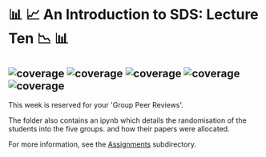#  :bar_chart: :chart_with_upwards_trend: An Introduction to SDS: Lecture Ten :chart_with_downwards_trend: :bar_chart:	


![coverage](https://img.shields.io/badge/Purpose-Teaching-blue)
![coverage](https://img.shields.io/badge/Language-Python%203.8-red)
![coverage](https://img.shields.io/badge/License-MIT-brightgreen)
![coverage](https://img.shields.io/badge/Build-passing-yellow)
![coverage](https://img.shields.io/badge/Rating-5\5-orange)
---

This week is reserved for your 'Group Peer Reviews'.

The folder also contains an ipynb which details the randomisation of the students into the five groups. and how their papers were allocated.

For more information, see the [Assignments](https://github.com/crahal/Intro_to_SDS/new/main/Assignments) subdirectory.
